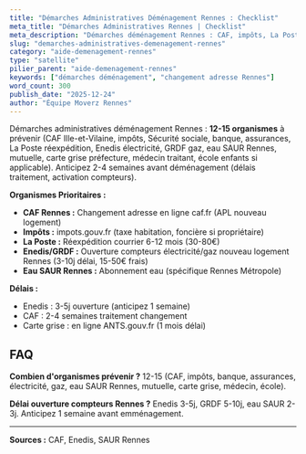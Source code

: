 ```yaml
---
title: "Démarches Administratives Déménagement Rennes : Checklist"
meta_title: "Démarches Administratives Rennes | Checklist"
meta_description: "Démarches déménagement Rennes : CAF, impôts, La Poste, Enedis, eau (SAUR Rennes), mutuelle, carte grise, médecin. Checklist complète changement adresse."
slug: "demarches-administratives-demenagement-rennes"
category: "aide-demenagement-rennes"
type: "satellite"
pilier_parent: "aide-demenagement-rennes"
keywords: ["démarches déménagement", "changement adresse Rennes"]
word_count: 300
publish_date: "2025-12-24"
author: "Équipe Moverz Rennes"
---
```


Démarches administratives déménagement Rennes : **12-15 organismes** à prévenir (CAF Ille-et-Vilaine, impôts, Sécurité sociale, banque, assurances, La Poste réexpédition, Enedis électricité, GRDF gaz, eau SAUR Rennes, mutuelle, carte grise préfecture, médecin traitant, école enfants si applicable). Anticipez 2-4 semaines avant déménagement (délais traitement, activation compteurs).

**Organismes Prioritaires :**
- **CAF Rennes :** Changement adresse en ligne caf.fr (APL nouveau logement)
- **Impôts :** impots.gouv.fr (taxe habitation, foncière si propriétaire)
- **La Poste :** Réexpédition courrier 6-12 mois (30-80€)
- **Enedis/GRDF :** Ouverture compteurs électricité/gaz nouveau logement Rennes (3-10j délai, 15-50€ frais)
- **Eau SAUR Rennes :** Abonnement eau (spécifique Rennes Métropole)

**Délais :**
- Enedis : 3-5j ouverture (anticipez 1 semaine)
- CAF : 2-4 semaines traitement changement
- Carte grise : en ligne ANTS.gouv.fr (1 mois délai)

## FAQ

**Combien d'organismes prévenir ?**
12-15 (CAF, impôts, banque, assurances, électricité, gaz, eau SAUR Rennes, mutuelle, carte grise, médecin, école).

**Délai ouverture compteurs Rennes ?**
Enedis 3-5j, GRDF 5-10j, eau SAUR 2-3j. Anticipez 1 semaine avant emménagement.

---
**Sources :** CAF, Enedis, SAUR Rennes

